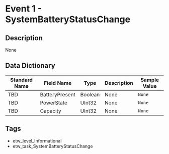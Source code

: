 # Event 1 - SystemBatteryStatusChange

## Description
None

## Data Dictionary
|Standard Name|Field Name|Type|Description|Sample Value|
|---|---|---|---|---|
|TBD|BatteryPresent|Boolean|None|`None`|
|TBD|PowerState|UInt32|None|`None`|
|TBD|Capacity|UInt32|None|`None`|

## Tags
* etw_level_Informational
* etw_task_SystemBatteryStatusChange